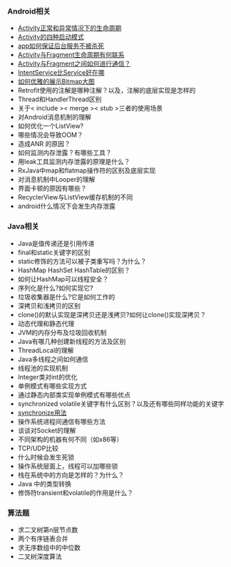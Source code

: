 
### Android相关
* [Activity正常和异常情况下的生命周期](/Android/ActivityLifeCycle.md)
* [Activity的四种启动模式](http://blog.csdn.net/zhangjg_blog/article/details/10923643)
* [app如何保证后台服务不被杀死](http://dev.qq.com/topic/57ac4a0ea374c75371c08ce8)
* [Activity与Fragment生命周期有何联系](http://www.cnblogs.com/purediy/p/3276545.html)
* [Activity与Fragment之间如何进行通信？](http://blog.csdn.net/u012702547/article/details/49786417)
* [IntentService比Service好在哪](http://blog.qiji.tech/archives/2693)
* [如何优雅的展示Bitmap大图](http://blog.csdn.net/guolin_blog/article/details/9316683)
* Retrofit使用的注解是哪种注解？以及，注解的底层实现是怎样的
* Thread和HandlerThread区别
* 关于< include >< merge >< stub >三者的使用场景
* 对Android消息机制的理解
* 如何优化一个ListView?
* 哪些情况会导致OOM？
* 造成ANR 的原因？
* 如何监测内存泄露？有哪些工具？
* 用leak工具监测内存泄露的原理是什么？
* RxJava中map和flatmap操作符的区别及底层实现
* 对消息机制中Looper的理解
* 界面卡顿的原因有哪些？
* RecyclerView与ListView缓存机制的不同
* android什么情况下会发生内存泄露

### Java相关
* Java是值传递还是引用传递
* final和static关键字的区别
* static修饰的方法可以被子类重写吗？为什么？
* HashMap HashSet HashTable的区别？
* 如何让HashMap可以线程安全？
* 序列化是什么?如何实现它?
* 垃圾收集器是什么?它是如何工作的
* 深拷贝和浅拷贝的区别
* clone()的默认实现是深拷贝还是浅拷贝?如何让clone()实现深拷贝？
* 动态代理和静态代理
* JVM的内存分布及垃圾回收机制
* Java有哪几种创建新线程的方法及区别
* ThreadLocal的理解
* Java多线程之间如何通信
* 线程池的实现机制
* Integer类对int的优化
* 单例模式有哪些实现方式
* 通过静态内部类实现单例模式有哪些优点
* synchronized volatile关键字有什么区别？以及还有哪些同样功能的关键字
* [synchronize用法](/Java/Synchronized.md)
* 操作系统进程间通信有哪些方法
* 谈谈对Socket的理解
* 不同架构的机器有何不同（如x86等）
* TCP/UDP比较
* 什么时候会发生死锁
* 操作系统层面上，线程可以加哪些锁
* 栈在系统中的方向是怎样的？为什么？
* Java 中的类型转换
* 修饰符transient和volatile的作用是什么？

### 算法题
* 求二叉树第n层节点数
* 两个有序链表合并
* 求无序数组中的中位数
* 二叉树深度算法
